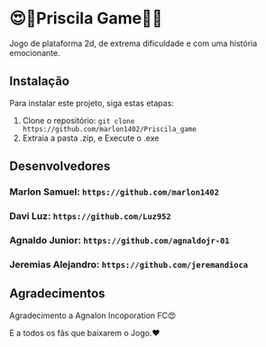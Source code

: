 <h1>😍🤣Priscila Game🤣😍</h1>

<p>Jogo de plataforma 2d, de extrema dificuldade e com uma história emocionante.</p>

<h2>Instalação</h2>

<p>Para instalar este projeto, siga estas etapas:</p>

<ol>
  <li>Clone o repositório: <code>git clone https://github.com/marlon1402/Priscila_game</code></li>
  <li>Extraia a pasta .zip, e Execute o .exe</li>
  <!-- Outras etapas de instalação -->
</ol>

<h2>Desenvolvedores</h2>

<h3>Marlon Samuel: <code>https://github.com/marlon1402</code></h3>
<h3>Davi Luz: <code>https://github.com/Luz952</code></h3>
<h3>Agnaldo Junior: <code>https://github.com/agnaldojr-01</code></h3>
<h3>Jeremias Alejandro: <code>https://github.com/jeremandioca</code></h3>

<h2>Agradecimentos</h2>

<p>Agradecimento a Agnalon Incoporation FC😍</p>
<p>E a todos os fãs que baixarem o Jogo.❤️</p>

